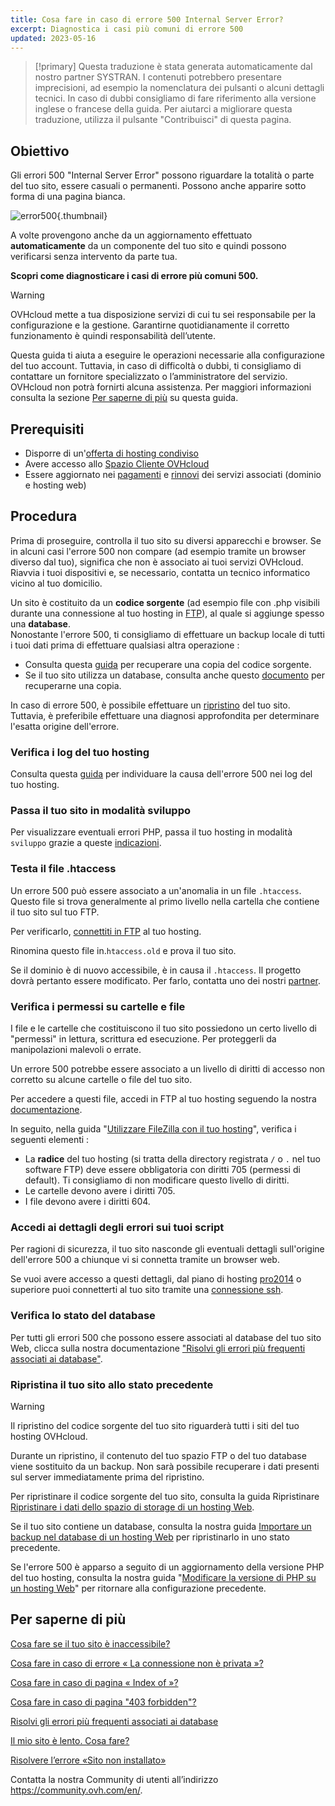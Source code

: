 ```yaml
---
title: Cosa fare in caso di errore 500 Internal Server Error?
excerpt: Diagnostica i casi più comuni di errore 500
updated: 2023-05-16
---
```


> [!primary]
> Questa traduzione è stata generata automaticamente dal nostro partner SYSTRAN. I contenuti potrebbero presentare imprecisioni, ad esempio la nomenclatura dei pulsanti o alcuni dettagli tecnici. In caso di dubbi consigliamo di fare riferimento alla versione inglese o francese della guida. Per aiutarci a migliorare questa traduzione, utilizza il pulsante "Contribuisci" di questa pagina.
>

## Obiettivo

Gli errori 500 "Internal Server Error" possono riguardare la totalità o parte del tuo sito, essere casuali o permanenti. Possono anche apparire sotto forma di una pagina bianca.

![error500](images/error-500-2.png){.thumbnail}

A volte provengono anche da un aggiornamento effettuato **automaticamente** da un componente del tuo sito e quindi possono verificarsi senza intervento da parte tua.

**Scopri come diagnosticare i casi di errore più comuni 500.**

> [!warning]
>
> OVHcloud mette a tua disposizione servizi di cui tu sei responsabile per la configurazione e la gestione. Garantirne quotidianamente il corretto funzionamento è quindi responsabilità dell’utente.
>
> Questa guida ti aiuta a eseguire le operazioni necessarie alla configurazione del tuo account. Tuttavia, in caso di difficoltà o dubbi, ti consigliamo di contattare un fornitore specializzato o l’amministratore del servizio. OVHcloud non potrà fornirti alcuna assistenza. Per maggiori informazioni consulta la sezione [Per saperne di più](#gofurther) su questa guida.
>

## Prerequisiti

- Disporre di un'[offerta di hosting condiviso](https://www.ovhcloud.com/it/web-hosting/)
- Avere accesso allo [Spazio Cliente OVHcloud](https://www.ovh.com/auth/?action=gotomanager&from=https://www.ovh.it/&ovhSubsidiary=it)
- Essere aggiornato nei [pagamenti](/pages/account/billing/invoice_management#pay-bills) e [rinnovi](/pages/account/billing/how_to_use_automatic_renewal#renewal-management) dei servizi associati (dominio e hosting web)

## Procedura

Prima di proseguire, controlla il tuo sito su diversi apparecchi e browser. Se in alcuni casi l'errore 500 non compare (ad esempio tramite un browser diverso dal tuo), significa che non è associato ai tuoi servizi OVHcloud. Riavvia i tuoi dispositivi e, se necessario, contatta un tecnico informatico vicino al tuo domicilio.

Un sito è costituito da un **codice sorgente** (ad esempio file con .php visibili durante una connessione al tuo hosting in [FTP](/pages/web/hosting/ftp_connection)), al quale si aggiunge spesso una **database**.
<br>Nonostante l'errore 500, ti consigliamo di effettuare un backup locale di tutti i tuoi dati prima di effettuare qualsiasi altra operazione :

- Consulta questa [guida](/pages/web/hosting/ftp_filezilla_user_guide) per recuperare una copia del codice sorgente.
- Se il tuo sito utilizza un database, consulta anche questo [documento](/pages/web/hosting/sql_database_export) per recuperarne una copia.

In caso di errore 500, è possibile effettuare un [ripristino](#restore) del tuo sito. Tuttavia, è preferibile effettuare una diagnosi approfondita per determinare l'esatta origine dell'errore.

### Verifica i log del tuo hosting

Consulta questa [guida](/pages/web/hosting/logs_and_statistics) per individuare la causa dell'errore 500 nei log del tuo hosting.

### Passa il tuo sito in modalità sviluppo

Per visualizzare eventuali errori PHP, passa il tuo hosting in modalità `sviluppo` grazie a queste [indicazioni](/pages/web/hosting/ovhconfig_modify_system_runtime#step-2-modifica-la-configurazione-dellhosting-web).

### Testa il file .htaccess

Un errore 500 può essere associato a un'anomalia in un file `.htaccess`. Questo file si trova generalmente al primo livello nella cartella che contiene il tuo sito sul tuo FTP.

Per verificarlo, [connettiti in FTP](/pages/web/hosting/ftp_connection) al tuo hosting.

Rinomina questo file in.`htaccess.old` e prova il tuo sito.

Se il dominio è di nuovo accessibile, è in causa il `.htaccess`. Il progetto dovrà pertanto essere modificato. Per farlo, contatta uno dei nostri [partner](https://partner.ovhcloud.com/it/directory/).

### Verifica i permessi su cartelle e file

I file e le cartelle che costituiscono il tuo sito possiedono un certo livello di "permessi" in lettura, scrittura ed esecuzione. Per proteggerli da manipolazioni malevoli o errate.

Un errore 500 potrebbe essere associato a un livello di diritti di accesso non corretto su alcune cartelle o file del tuo sito.

Per accedere a questi file, accedi in FTP al tuo hosting seguendo la nostra [documentazione](/pages/web/hosting/ftp_connection).

In seguito, nella guida "[Utilizzare FileZilla con il tuo hosting](/pages/web/hosting/ftp_filezilla_user_guide#diritti-su-file-e-cartelle)", verifica i seguenti elementi :

- La **radice** del tuo hosting (si tratta della directory registrata `/` o `.` nel tuo software FTP) deve essere obbligatoria con diritti 705 (permessi di default). Ti consigliamo di non modificare questo livello di diritti.
- Le cartelle devono avere i diritti 705.
- I file devono avere i diritti 604.

### Accedi ai dettagli degli errori sui tuoi script

Per ragioni di sicurezza, il tuo sito nasconde gli eventuali dettagli sull'origine dell'errore 500 a chiunque vi si connetta tramite un browser web.

Se vuoi avere accesso a questi dettagli, dal piano di hosting [pro2014](https://www.ovhcloud.com/it/web-hosting/professional-offer/) o superiore puoi connetterti al tuo sito tramite una [connessione ssh](/pages/web/hosting/ssh_on_webhosting).

### Verifica lo stato del database

Per tutti gli errori 500 che possono essere associati al database del tuo sito Web, clicca sulla nostra documentazione ["Risolvi gli errori più frequenti associati ai database"](/pages/web/hosting/diagnosis_database_errors).

### Ripristina il tuo sito allo stato precedente <a name="restore"></a>

> [!warning]
>
> Il ripristino del codice sorgente del tuo sito riguarderà tutti i siti del tuo hosting OVHcloud.
>
> Durante un ripristino, il contenuto del tuo spazio FTP o del tuo database viene sostituito da un backup. Non sarà possibile recuperare i dati presenti sul server immediatamente prima del ripristino.
>

Per ripristinare il codice sorgente del tuo sito, consulta la guida Ripristinare [Ripristinare i dati dello spazio di storage di un hosting Web](/pages/web/hosting/ftp_save_and_backup).

Se il tuo sito contiene un database, consulta la nostra guida [Importare un backup nel database di un hosting Web](/pages/web/hosting/sql_importing_mysql_database#ripristino-dallo-spazio-cliente-ovh) per ripristinarlo in uno stato precedente.

Se l'errore 500 è apparso a seguito di un aggiornamento della versione PHP del tuo hosting, consulta la nostra guida "[Modificare la versione di PHP su un hosting Web](/pages/web/hosting/php_configure_php_on_your_web_hosting_2014)" per ritornare alla configurazione precedente.

## Per saperne di più <a name="gofurther"></a>

[Cosa fare se il tuo sito è inaccessibile?](/pages/web/hosting/diagnostic-website-not-accessible)

[Cosa fare in caso di errore « La connessione non è privata »?](/pages/web/hosting/diagnostic-not-secured)

[Cosa fare in caso di pagina « Index of »?](/pages/web/hosting/diagnostic-index-of)

[Cosa fare in caso di pagina "403 forbidden"?](/pages/web/hosting/diagnostic_403_forbidden)

[Risolvi gli errori più frequenti associati ai database](/pages/web/hosting/diagnosis_database_errors)

[Il mio sito è lento. Cosa fare?](/pages/web/hosting/diagnostic_slownesses)

[Risolvere l’errore «Sito non installato»](/pages/web/hosting/multisites_website_not_installed)

Contatta la nostra Community di utenti all’indirizzo <https://community.ovh.com/en/>.
